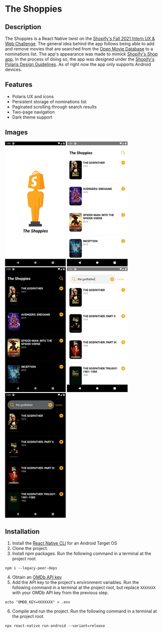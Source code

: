 # The Shoppies

## Description

The Shoppies is a React Native twist on the [Shopify's Fall 2021 Intern UX & Web Challenge](https://docs.google.com/document/d/1SdR9rQpocsH5rPTOcxr9noqHRld5NJlylKO9Hf94U8U). The general idea behind the app follows being able to add and remove movies that are searched from the [Open Movie Database](http://www.omdbapi.com/) to a nominations list. The app's appearance was made to mimick [Shopify's Shop app](https://shop.app/). In the process of doing so, the app was designed under the [Shopify's Polaris Design Guidelines](https://polaris.shopify.com/). As of right now the app only supports Android devices.

## Features

- Polaris UX and icons
- Persistent storage of nominations list
- Paginated scrolling through search results
- Two-page navigation
- Dark theme support

## Images

<img src="https://raw.githubusercontent.com/a-arshad/TheShoppies/master/assets/demo_images/splash.png" width="200">
<img src="https://raw.githubusercontent.com/a-arshad/TheShoppies/master/assets/demo_images/light_nominations.png" width="200">
<img src="https://raw.githubusercontent.com/a-arshad/TheShoppies/master/assets/demo_images/dark_nominations.png" width="200">
<img src="https://raw.githubusercontent.com/a-arshad/TheShoppies/master/assets/demo_images/light_search.png" width="200">
<img src="https://raw.githubusercontent.com/a-arshad/TheShoppies/master/assets/demo_images/dark_search.png" width="200">

## Installation

1. Install the [React Native CLI](https://reactnative.dev/docs/environment-setup) for an Android Target OS
2. Clone the project.
3. Install npm packages. Run the following command in a terminal at the project root.

```
npm i --legacy-peer-deps
```

4. Obtain an [OMDb API key](http://www.omdbapi.com/apikey.aspx)
5. Add the API key to the project's environment variables. Run the following command in a terminal at the project root, but replace `XXXXXXX` with your OMDb API key from the previous step.

```
echo "OMDB_KEY=XXXXXXX" > .env
```

6. Compile and run the project. Run the following command in a terminal at the project root.

```
npx react-native run-android --variant=release
```
